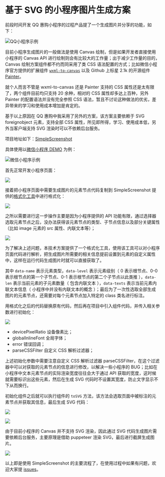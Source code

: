 # 基于 SVG 的小程序图片生成方案

前段时间开发 QQ 惠购小程序的过程产品提了一个生成图片并分享的功能，如下：

![QQ小程序示例](https://newbieyoung.github.io/images/simple-screenshot-1.gif)

目前小程序生成图片的一般做法是使用 Canvas 绘制，但是如果开发者直接使用小程序的 Canvas API 进行绘制则会有比较大的工作量；出于减少工作量的目的，Canvas 绘制方案组件都不约而同采用了类 CSS 语法配置的方式；比如微信小程序官方提供的扩展组件 [`wxml-to-canvas`](https://developers.weixin.qq.com/miniprogram/dev/extended/component-plus/wxml-to-canvas.html) 以及 Github 上标星 2.1k 的开源组件 [Painter](https://github.com/Kujiale-Mobile/Painter)。

就个人而言不管是 wxml-to-canvas 还是 Painter 支持的 CSS 属性还是太有限了，两个组件目前均只支持 20 余种，相对的 CSS 属性却多达上百种，另外 Painter 的配置语法并没有完全参照 CSS 语法，暂且不讨论这种做法的优劣，差异带来的学习和使用成本增加是肯定的。

基于以上原因在 QQ 惠购中我采用了另外的方案，该方案主要依赖于 SVG foreignobject 元素，支持全部 CSS 属性，所见即所得，学习、使用成本低，另外当客户端支持 SVG 渲染时可以不依赖后台服务。

项目地址如下：[SimpleScreenshot](https://git.code.oa.com/newyoungli/Simple-Screenshot)

具体使用以[微信小程序 DEMO](https://git.code.oa.com/newyoungli/Simple-Screenshot/tree/master/examples/wechat-app) 为例：

![微信小程序示例](https://newbieyoung.github.io/images/simple-screenshot-0.jpg)

首先正常开发小程序页面：

![](https://newbieyoung.github.io/images/simple-screenshot-4.jpg)

接着把小程序页面中需要生成图片的元素节点代码复制到 SimpleScreenshot 提供的[格式化工具](https://git.code.oa.com/newyoungli/Simple-Screenshot/blob/master/tools/format_xml.html)中进行格式化：

![](https://newbieyoung.github.io/images/simple-screenshot-5.jpg)

之所以需要进行这一步操作主要是因为小程序提供的 API 功能有限，通过选择器选取元素节点之后，没办法获得该元素节点的类型、子节点信息以及部分关键属性（比如 image 元素的 src 属性、内联文本等）；

![](https://newbieyoung.github.io/images/simple-screenshot-7.jpg)

为了解决上述问题，本技术方案提供了一个格式化工具，使用该工具可以对小程序页面代码进行解析，把生成图片所需要的相关信息提前设置到元素的自定义属性中，这样在运行代码生成图片时就可以直接获取了。

其中 `data-name` 表示元素类型，`data-level` 表示元素级别（ 0 表示根节点、0-0 表示根节点的第一个子节点、0-1 表示根节点的第二个子节点以此类推 ），`data-len` 表示当前元素的子元素数量（ 包含内联文本 ），`data-texts` 表示当前元素内联文本信息（ 小程序中并没有内联文本的概念 ）；最后为了一次性选取全部生成图片的元素节点，还需要对每个元素节点加入特定的 class 类名进行标注。

用格式化之后的代码替换原有代码，然后再在项目中引入组件代码，并传入相关参数进行初始化：

![](https://newbieyoung.github.io/images/simple-screenshot-6.jpg)

- devicePixelRatio 设备像素比；
- globalInlineFont 全局字体；
- error 错误回调；
- parseCSSFilter 自定义 CSS 解析过滤器；

上述初始化参数中需要注意自定义 CSS 解析过滤器 parseCSSFilter，在这个过滤器中可以对获取的元素节点的信息进行修改，以解决一些小程序的 BUG；比如在小程序中文本元素节点的实际渲染宽度往往会大于通过 API 获取的宽度，这时候就需要标识出这些元素，然后在生成 SVG 代码时不设置其宽度，防止文字显示不下从而换行。

初始化组件之后就可以执行组件的 `toSVG` 方法，该方法会选取页面中被标注的元素节点并获取其信息，最后生成 SVG 代码：

![](https://newbieyoung.github.io/images/simple-screenshot-8.jpg)

![](https://newbieyoung.github.io/images/simple-screenshot-9.jpg)

由于目前小程序的 Canvas 并不支持 SVG 渲染，因此通过 SVG 代码生成图片需要依赖后台服务，主要原理是借助 puppeteer 渲染 SVG，最后进行截屏生成图片。

![](https://newbieyoung.github.io/images/simple-screenshot-10.jpg)

以上即是使用 SimpleScreenshot 的主要流程了，在使用过程中如果有问题，欢迎大家提 [issues](https://git.code.oa.com/newyoungli/Simple-Screenshot/issues)。



































